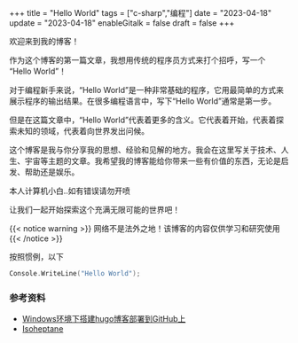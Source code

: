 +++
title = "Hello World"
tags = ["c-sharp","编程"]
date = "2023-04-18"
update = "2023-04-18"
enableGitalk = false
draft = false
+++

欢迎来到我的博客！

作为这个博客的第一篇文章，我想用传统的程序员方式来打个招呼，写一个 “Hello World”！

对于编程新手来说，“Hello World”是一种非常基础的程序，它用最简单的方式来展示程序的输出结果。在很多编程语言中，写下“Hello World”通常是第一步。

但是在这篇文章中，“Hello World”代表着更多的含义。它代表着开始，代表着探索未知的领域，代表着向世界发出问候。

这个博客是我与你分享我的思想、经验和见解的地方。我会在这里写关于技术、人生、宇宙等主题的文章。我希望我的博客能给你带来一些有价值的东西，无论是启发、帮助还是娱乐。

本人计算机小白..如有错误请勿开喷

让我们一起开始探索这个充满无限可能的世界吧！
 
{{< notice warning >}}
网络不是法外之地！该博客的内容仅供学习和研究使用
{{< /notice >}}


按照惯例，以下

```c sharp
Console.WriteLine("Hello World");
```

### 参考资料
- [Windows环境下搭建hugo博客部署到GitHub上](https://cloud.tencent.com/developer/article/1834162)
- [Isoheptane](https://github.com/Isoheptane/isoheptane.github.io)